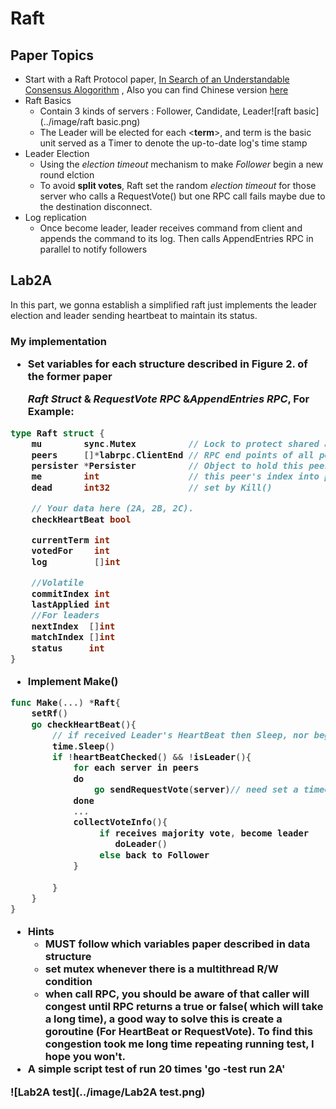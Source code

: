 <h1> Raft</h1>

<h2>
    Paper Topics
</h2>

* Start with a Raft Protocol paper, [In Search of an Understandable Consensus Alogorithm]( http://nil.csail.mit.edu/6.824/2020/labs/lab-raft.html) , Also you can find Chinese version  [here](https://github.com/maemual/raft-zh_cn/blob/master/raft-zh_cn.md#51-raft-%E5%9F%BA%E7%A1%80)
* Raft Basics
  * Contain 3 kinds of servers : Follower, Candidate, Leader![raft basic](../image/raft basic.png)
  * The Leader will be elected for each <**term**>, and term is the basic unit served as a Timer to denote the up-to-date log's time stamp
* Leader Election
  * Using the *election timeout* mechanism to make *Follower* begin a new round elction
  * To avoid **split votes**, Raft set the random *election timeout* for those server who calls a RequestVote() but one RPC call fails maybe due to the destination disconnect. 
* Log replication
  * Once become leader, leader receives command from client and appends the command to its log. Then calls AppendEntries RPC in parallel to notify followers



<h2> Lab2A
</h2>

In this part, we gonna establish a simplified raft just implements the leader election and leader sending heartbeat to maintain its status.

<h3>My implementation

* Set variables for each structure described in Figure 2. of the former paper

  *Raft Struct* & *RequestVote RPC* &*AppendEntries RPC*,  For Example:

```go 
type Raft struct {
	mu        sync.Mutex          // Lock to protect shared access to this peer's state
	peers     []*labrpc.ClientEnd // RPC end points of all peers
	persister *Persister          // Object to hold this peer's persisted state
	me        int                 // this peer's index into peers[]
	dead      int32               // set by Kill()

	// Your data here (2A, 2B, 2C).
	checkHeartBeat bool

	currentTerm int
	votedFor    int
	log         []int

	//Volatile
	commitIndex int
	lastApplied int
	//For leaders
	nextIndex  []int
	matchIndex []int
	status	   int
}
```

* Implement Make()

``` go
func Make(...) *Raft{
    setRf()
    go checkHeartBeat(){
        // if received Leader's HeartBeat then Sleep, nor begin a new election
        time.Sleep()
        if !heartBeatChecked() && !isLeader(){
            for each server in peers
            do
            	go sendRequestVote(server)// need set a timeout thread to makesure no longterm waiting
            done
            ...
            collectVoteInfo(){
                 if receives majority vote, become leader 
                	doLeader()
                 else back to Follower
            }
            
        }
    }
}
```

* Hints
  * MUST follow which variables paper described in data structure
  * set mutex whenever there is a multithread R/W condition
  * when call RPC, you should be aware of that caller will congest until RPC returns a true or false( which will take a **long time**), a good way to solve this is create a goroutine (For HeartBeat or RequestVote). To find this congestion took me long time repeating running test, I hope you won't.
* A simple script test of run 20 times 'go -test run 2A' 

![Lab2A test](../image/Lab2A test.png)

